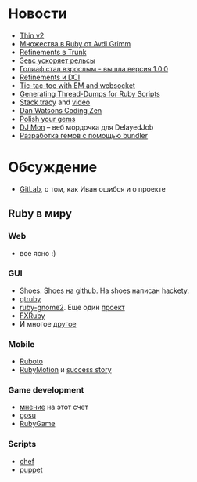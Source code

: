 # Новости

* [Thin v2](https://github.com/macournoyer/thin/tree/v2)
* [Множества в Ruby от Avdi Grimm](http://devblog.avdi.org/2012/08/27/array-set-operations-in-ruby/)
* [Refinements в Trunk](https://bugs.ruby-lang.org/issues/4085#change-28594)
* [Зевс ускоряет рельсы](https://github.com/burke/zeus)
* [Голиаф стал взрослым - вышла версия 1.0.0](https://github.com/postrank-labs/goliath)
* [Refinements и DCI](http://mikepackdev.com/blog_posts/35-dci-with-ruby-refinements)
* [Tic-tac-toe with EM and websocket](http://www.lorefnon.com/blog/2012/08/15/websocket-tic-tac-toe/)
* [Generating Thread-Dumps for Ruby Scripts](http://itreallymatters.net/post/29549982905/generating-thread-dumps-for-ruby-scripts)
* [Stack tracy](https://github.com/archan937/stack_tracy) and [video](http://vimeo.com/47689001)
* [Dan Watsons Coding Zen](http://www.dotnetguy.co.uk/)
* [Polish your gems](http://rubysource.com/polish-your-gems/)
* [DJ Mon](http://www.akshay.cc/dj_mon/) – веб мордочка для DelayedJob
* [Разработка гемов с помощью bundler](https://github.com/radar/guides/blob/master/gem-development.md)

# Обсуждение
* [GitLab](http://gitlabhq.com/), о том, как Иван ошибся и о проекте

## Ruby в миру

### Web
* все ясно :)

### GUI
* [Shoes](http://shoesrb.com/). [Shoes на github](https://github.com/shoes/shoes).
  На shoes написан [hackety](http://hackety.com/).
* [qtruby](https://github.com/kzhamaji/qtruby)
* [ruby-gnome2](http://ruby-gnome2.sourceforge.jp/). Еще один [проект](https://github.com/mvz/ruby-gir-ffi)
* [FXRuby](https://github.com/larskanis/fxruby)
* И многое [другое](http://en.wikibooks.org/wiki/Ruby_Programming/GUI_Toolkit_Modules)

### Mobile
* [Ruboto](http://ruboto.org/)
* [RubyMotion](http://www.rubymotion.com/) и [success story](http://blog.rubymotion.com/)

### Game development
* [мнение](http://gafferongames.com/2009/01/11/ruby-is-not-at-all-suitable-for-game-development/)
  на этот счет
* [gosu](http://www.libgosu.org/)
* [RubyGame](http://rubygame.org/)

### Scripts
* [chef](http://wiki.opscode.com/display/chef/Home)
* [puppet](http://puppetlabs.com/)
